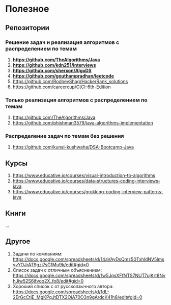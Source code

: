 # Полезное

## Репозитории

### Решение задач и реализация алгоритмов с распределением по темам
1) **https://github.com/TheAlgorithms/Java**
2) **https://github.com/kdn251/interviews**
3) **https://github.com/sherxon/AlgoDS**
4) **https://github.com/gouthampradhan/leetcode**
5) https://github.com/RodneyShag/HackerRank_solutions
6) https://github.com/careercup/CtCI-6th-Edition

### Только реализация алгоритмов с распределением по темам
1) https://github.com/TheAlgorithms/Java
2) https://github.com/phishman3579/java-algorithms-implementation

### Распределение задач по темам без решения
1) https://github.com/kunal-kushwaha/DSA-Bootcamp-Java

## Курсы
1) https://www.educative.io/courses/visual-introduction-to-algorithms
2) https://www.educative.io/courses/data-structures-coding-interviews-java
3) https://www.educative.io/courses/grokking-coding-interview-patterns-java

## Книги
...

## Другое
1) Задачи по компаниям: https://docs.google.com/spreadsheets/d/14aVAyDsQmz50TxhldNV5lmsyvYOJrAT9gzi7sGfMu9k/edit#gid=0
2) Список задач с отличным объяснением: https://docs.google.com/spreadsheets/d/1w5JqsXFfNTS7NUT7ujKrt8NvhJiw52S6jfvoo2X_fo8/edit#gid=0
3) Хороший список с от русскоязычного автора: https://docs.google.com/spreadsheets/d/1dL-2ErGcCtjE_MgKPqJtDTX2OiA70O3n9gArdcK41h8/edit#gid=0
